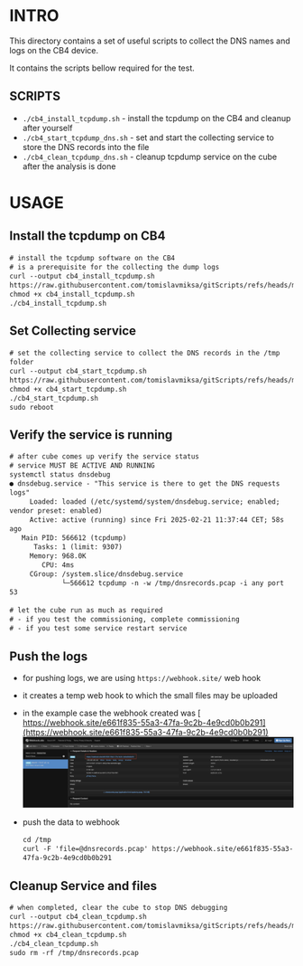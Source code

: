 # INTRO

This directory contains a set of useful scripts to collect the DNS names and logs on the CB4 device.

It contains the scripts bellow required for the test.

## SCRIPTS

- `./cb4_install_tcpdump.sh` - install the tcpdump on the CB4 and cleanup after yourself
- `./cb4_start_tcpdump_dns.sh` - set and start the collecting service to store the DNS records into the file
- `./cb4_clean_tcpdump_dns.sh` - cleanup tcpdump service on the cube after the analysis is done

# USAGE

## Install the tcpdump on CB4

```shell
# install the tcpdump software on the CB4
# is a prerequisite for the collecting the dump logs
curl --output cb4_install_tcpdump.sh https://raw.githubusercontent.com/tomislavmiksa/gitScripts/refs/heads/main/cb4_install_tcpdump.sh
chmod +x cb4_install_tcpdump.sh
./cb4_install_tcpdump.sh
```

## Set Collecting service

```shell
# set the collecting service to collect the DNS records in the /tmp folder
curl --output cb4_start_tcpdump.sh https://raw.githubusercontent.com/tomislavmiksa/gitScripts/refs/heads/main/cb4_start_tcpdump_dns.sh
chmod +x cb4_start_tcpdump.sh
./cb4_start_tcpdump.sh
sudo reboot
```

## Verify the service is running

```shell
# after cube comes up verify the service status
# service MUST BE ACTIVE AND RUNNING
systemctl status dnsdebug
● dnsdebug.service - "This service is there to get the DNS requests logs"
     Loaded: loaded (/etc/systemd/system/dnsdebug.service; enabled; vendor preset: enabled)
     Active: active (running) since Fri 2025-02-21 11:37:44 CET; 58s ago
   Main PID: 566612 (tcpdump)
      Tasks: 1 (limit: 9307)
     Memory: 968.0K
        CPU: 4ms
     CGroup: /system.slice/dnsdebug.service
             └─566612 tcpdump -n -w /tmp/dnsrecords.pcap -i any port 53

# let the cube run as much as required
# - if you test the commissioning, complete commissioning
# - if you test some service restart service
```

## Push the logs

- for pushing logs, we are using `https://webhook.site/` web hook 

- it creates a temp web hook to which the small files may be uploaded

- in the example case the webhook created was [ https://webhook.site/e661f835-55a3-47fa-9c2b-4e9cd0b0b291](https://webhook.site/e661f835-55a3-47fa-9c2b-4e9cd0b0b291)
	![image-20250221111331881](./.img/README/image-20250221111331881.png)

- push the data to webhook
	```shell
	cd /tmp
	curl -F 'file=@dnsrecords.pcap' https://webhook.site/e661f835-55a3-47fa-9c2b-4e9cd0b0b291
	```

	



## Cleanup Service and files

```shell
# when completed, clear the cube to stop DNS debugging
curl --output cb4_clean_tcpdump.sh https://raw.githubusercontent.com/tomislavmiksa/gitScripts/refs/heads/main/cb4_clean_tcpdump_dns.sh
chmod +x cb4_clean_tcpdump.sh 
./cb4_clean_tcpdump.sh
sudo rm -rf /tmp/dnsrecords.pcap
```

